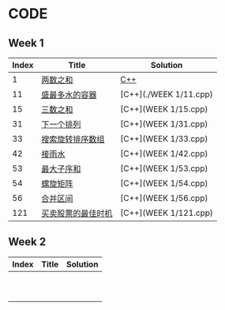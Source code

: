 # CODE

## Week 1

| Index | Title                                                        | Solution               |
| ----- | ------------------------------------------------------------ | ---------------------- |
| 1     | [两数之和](https://leetcode-cn.com/problems/two-sum/)        | [C++](https://github.com/t-haxue/CODE/tree/master/WEEK%201/1.cpp)  |
| 11    | [盛最多水的容器](https://leetcode-cn.com/problems/container-with-most-water/) | [C++](./WEEK 1/11.cpp) |
| 15    | [三数之和](https://leetcode-cn.com/problems/3sum/)           | [C++](WEEK 1/15.cpp)   |
| 31    | [下一个排列](https://leetcode-cn.com/problems/next-permutation/) | [C++](WEEK 1/31.cpp)   |
| 33    | [搜索旋转排序数组](https://leetcode-cn.com/problems/search-in-rotated-sorted-array/) | [C++](WEEK 1/33.cpp)   |
| 42    | [接雨水](https://leetcode-cn.com/problems/trapping-rain-water/) | [C++](WEEK 1/42.cpp)   |
| 53    | [最大子序和](https://leetcode-cn.com/problems/maximum-subarray/) | [C++](WEEK 1/53.cpp)   |
| 54    | [螺旋矩阵](https://leetcode-cn.com/problems/spiral-matrix/)  | [C++](WEEK 1/54.cpp)   |
| 56    | [合并区间](https://leetcode-cn.com/problems/merge-intervals/) | [C++](WEEK 1/56.cpp)   |
| 121   | [买卖股票的最佳时机](https://leetcode-cn.com/problems/best-time-to-buy-and-sell-stock/) | [C++](WEEK 1/121.cpp)  |

## Week 2

| Index | Title | Solution |
| ----- | ----- | -------- |
|       |       |          |
|       |       |          |
|       |       |          |
|       |       |          |
|       |       |          |
|       |       |          |
|       |       |          |
|       |       |          |
|       |       |          |
|       |       |          |

